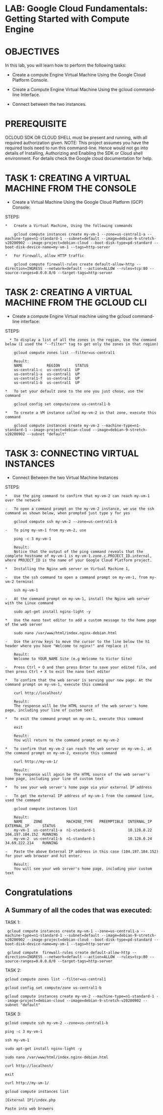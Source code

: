 
# LAB: Google Cloud Fundamentals: Getting Started with Compute Engine

# OBJECTIVES

In this lab, you will learn how to perform the following tasks:

- Create a compute Engine Virtual Machine Using the Google Cloud Platform Console.

- Create a Compute Engine Virtual Machine Using the gcloud command-line Interface.

- Connect between the two instances.

# PREREQUISITE

GCLOUD SDK OR CLOUD SHELL must be present and running, with all required authorization given.
NOTE: This project assumes you have the required tools need to run this command-line.
Hence would not go into details of Installing, Authorizing and Enabling the SDK or Cloud shell environment.
For details check the Google cloud documentation for help.

# TASK 1: CREATING A VIRTUAL MACHINE FROM THE CONSOLE

- Create a Virtual Machine Using the Google Cloud Platform (GCP) Console:

STEPS:

    *   Create a Virtual Machine, Using the following commands

        gcloud compute instances create my-vm-1 --zone=us-central1-a --machine-type=n1-standard-1 --subnet=default --image=debian-9-stretch-v20200902 --image-project=debian-cloud --boot-disk-type=pd-standard --boot-disk-device-name=my-vm-1 --tags=http-server

    *   For Firewall, allow HTTP traffic

        gcloud compute firewall-rules create default-allow-http --direction=INGRESS --network=default --action=ALLOW --rules=tcp:80 --source-ranges=0.0.0.0/0 --target-tags=http-server

# TASK 2: CREATING A VIRTUAL MACHINE FROM THE GCLOUD CLI

- Create a compute Engine Virtual machine using the gcloud command-line interface:

STEPS:

      * To display a list of all the zones in the region, Use the command below (I used the "--filter" tag to get only the zones in that region)

        gcloud compute zones list --filter=us-central1

        Result:
        NAME           REGION       STATUS
        us-central1-c  us-central1  UP
        us-central1-a  us-central1  UP
        us-central1-f  us-central1  UP
        us-central1-b  us-central1  UP

    *   To set your default zone to the one you just chose, use the command

        gcloud config set compute/zone us-central1-b

    *   To create a VM instance called my-vm-2 in that zone, execute this command

        gcloud compute instances create my-vm-2 --machine-type=n1-standard-1 --image-project=debian-cloud --image=debian-9-stretch-v20200902 --subnet "default"

# TASK 3: CONNECTING VIRTUAL INSTANCES

- Connect Between the two Virtual Machine Instances

STEPS:

    *   Use the ping command to confirm that my-vm-2 can reach my-vm-1 over the network

    -   To open a command prompt on the my-vm-2 instance, we use the ssh command as shown below, when prompted just type y for yes

        gcloud compute ssh my-vm-2 --zone=us-central1-b

    -   To ping my-vm-1 from my-vm-2, use

        ping -c 3 my-vm-1

        Result:
        Notice that the output of the ping command reveals that the complete hostname of my-vm-1 is my-vm-1.zone.c.PROJECT_ID.internal, where PROJECT_ID is the name of your Google Cloud Platform project.

    *   Installing the Nginx web server on Virtual Machine 1,

    -   Use the ssh command to open a command prompt on my-vm-1, from my-vm-2 terminal

        ssh my-vm-1

    -   At the command prompt on my-vm-1, install the Nginx web server with the Linux command

        sudo apt-get install nginx-light -y

    *   Use the nano text editor to add a custom message to the home page of the web server

        sudo nano /var/www/html/index.nginx-debian.html

    -   Use the arrow keys to move the cursor to the line below the h1 header where you have "Welcome to nginx!" and replace it

        Result:
        Welcome to YOUR_NAME Site (e.g Welcome to Victor Site)

    -   Press Ctrl + O and then press Enter to save your edited file, and then press Ctrl + X to exit the nano text editor

    *   To confirm that the web server is serving your new page. At the command prompt on my-vm-1, execute this command

        curl http://localhost/

        Result:
        The response will be the HTML source of the web server's home page, including your line of custom text

    *   To exit the command prompt on my-vm-1, execute this command

        exit

        Result:
        You will return to the command prompt on my-vm-2

    *   To confirm that my-vm-2 can reach the web server on my-vm-1, at the command prompt on my-vm-2, execute this command

        curl http://my-vm-1/

        Result:
        The response will again be the HTML source of the web server's home page, including your line of custom text

    *   To see your web server's home page via your external IP address

    -   To get the external IP address of my-vm-1 from the command line, used the command

        gcloud compute instances list

        Result:
        NAME     ZONE           MACHINE_TYPE   PREEMPTIBLE  INTERNAL_IP  EXTERNAL_IP      STATUS
        my-vm-1  us-central1-a  n1-standard-1               10.128.0.22  104.197.184.152  RUNNING
        my-vm-2  us-central1-b  n1-standard-1               10.128.0.24  34.69.222.214    RUNNING

    -   Paste the above External IP address in this case (104.197.184.152) for your web browser and hit enter.

        Result:
        You will see your web server's home page, including your custom text

# Congratulations


A Summary of all the codes that was executed:
---------------------------------------------
TASK 1:

     gcloud compute instances create my-vm-1 --zone=us-central1-a --machine-type=n1-standard-1 --subnet=default --image=debian-9-stretch-v20200902 --image-project=debian-cloud --boot-disk-type=pd-standard --boot-disk-device-name=my-vm-1 --tags=http-server

     gcloud compute  firewall-rules create default-allow-http --direction=INGRESS --network=default --action=ALLOW --rules=tcp:80 --source-ranges=0.0.0.0/0 --target-tags=http-server

TASK 2:
 
    gcloud compute zones list --filter=us-central1

    gcloud config set compute/zone us-central1-b

    gcloud compute instances create my-vm-2 --machine-type=n1-standard-1 --image-project=debian-cloud --image=debian-9-stretch-v20200902 --subnet "default"

TASK 3:
 
    gcloud compute ssh my-vm-2 --zone=us-central1-b

    ping -c 3 my-vm-1

    ssh my-vm-1

    sudo apt-get install nginx-light -y

    sudo nano /var/www/html/index.nginx-debian.html

    curl http://localhost/

    exit

    curl http://my-vm-1/

    gcloud compute instances list

    [External IP]/index.php 

    Paste into web browers
